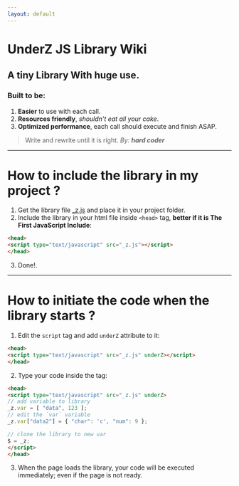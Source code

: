 ```yaml
---
layout: default
---
```

# UnderZ JS Library Wiki
## A tiny Library With huge use.
### Built to be:
1. **Easier** to use with each call.
2. **Resources friendly**, _shouldn't eat all your cake_.
3. **Optimized performance**, each call should execute and finish ASAP.

> Write and rewrite until it is right. _By: **hard coder**_


***


# How to include the library in my project ?
1. Get the library file [_z.js](https://github.com/hlaCk/UnderZ/blob/master/_z.js) and place it in your project folder.
2. Include the library in your html file inside `<head>` tag, **better if it is The First JavaScript Include**: 
```html
<head>
<script type="text/javascript" src="_z.js"></script>
</head>
```
3. Done!.

***


# How to initiate the code when the library starts ?
1. Edit the `script` tag and add `underZ` attribute to it:
```html
<head>
<script type="text/javascript" src="_z.js" underZ></script>
</head>
```
2. Type your code inside the tag:
```html
<head>
<script type="text/javascript" src="_z.js" underZ>
// add variable to library
_z.var = [ "data", 123 ];
// edit the `var` variable
_z.var["data2"] = { "char": 'c', "num": 9 };

// clone the library to new var
$ = _z;
</script>
</head>
```
3. When the page loads the library, your code will be executed immediately; even if the page is not ready.

